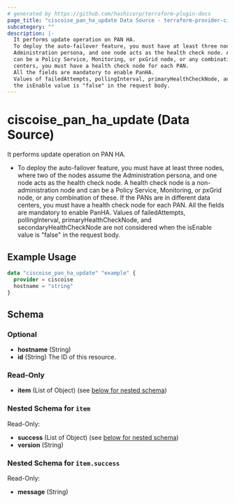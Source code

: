 ```yaml
---
# generated by https://github.com/hashicorp/terraform-plugin-docs
page_title: "ciscoise_pan_ha_update Data Source - terraform-provider-ciscoise"
subcategory: ""
description: |-
  It performs update operation on PAN HA.
  To deploy the auto-failover feature, you must have at least three nodes, where two of the nodes assume the
  Administration persona, and one node acts as the health check node. A health check node is a non-administration node and
  can be a Policy Service, Monitoring, or pxGrid node, or any combination of these. If the PANs are in different data
  centers, you must have a health check node for each PAN.
  All the fields are mandatory to enable PanHA.
  Values of failedAttempts, pollingInterval, primaryHealthCheckNode, and secondaryHealthCheckNode are not considered when
  the isEnable value is "false" in the request body.
---
```


# ciscoise_pan_ha_update (Data Source)

It performs update operation on PAN HA.

- To deploy the auto-failover feature, you must have at least three nodes, where two of the nodes assume the
Administration persona, and one node acts as the health check node. A health check node is a non-administration node and
can be a Policy Service, Monitoring, or pxGrid node, or any combination of these. If the PANs are in different data
centers, you must have a health check node for each PAN.
 All the fields are mandatory to enable PanHA.
 Values of failedAttempts, pollingInterval, primaryHealthCheckNode, and secondaryHealthCheckNode are not considered when
the isEnable value is "false" in the request body.

## Example Usage

```terraform
data "ciscoise_pan_ha_update" "example" {
  provider = ciscoise
  hostname = "string"
}
```

<!-- schema generated by tfplugindocs -->
## Schema

### Optional

- **hostname** (String)
- **id** (String) The ID of this resource.

### Read-Only

- **item** (List of Object) (see [below for nested schema](#nestedatt--item))

<a id="nestedatt--item"></a>
### Nested Schema for `item`

Read-Only:

- **success** (List of Object) (see [below for nested schema](#nestedobjatt--item--success))
- **version** (String)

<a id="nestedobjatt--item--success"></a>
### Nested Schema for `item.success`

Read-Only:

- **message** (String)


